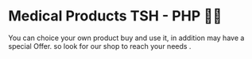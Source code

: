 # Medical Products TSH - PHP 💊🛒

You can choice your own product buy and use it, in addition may have a special Offer. so look for our shop to reach your needs .